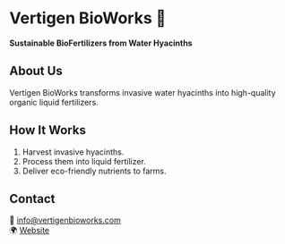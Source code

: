 # Vertigen BioWorks 🌿
**Sustainable BioFertilizers from Water Hyacinths**

## About Us  
Vertigen BioWorks transforms invasive water hyacinths into high-quality organic liquid fertilizers.

## How It Works  
1. Harvest invasive hyacinths.  
2. Process them into liquid fertilizer.  
3. Deliver eco-friendly nutrients to farms.  

## Contact  
📩 info@vertigenbioworks.com  
🌍 [Website](https://yourgithubusername.github.io/Vertigen-BioWorks/)  
